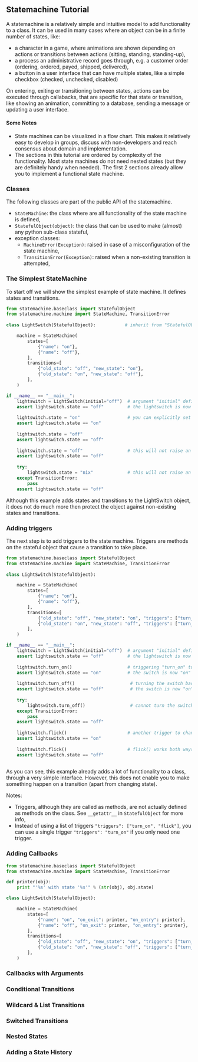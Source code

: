 ## Statemachine Tutorial

A statemachine is a relatively simple and intuitive model to add functionality to a class. It can be used in many cases where an object can be in a finite number of states, like:
* a character in a game, where animations are shown depending on actions or transitions between actions (sitting, standing, standing-up),
* a process an administrative record goes through, e.g. a customer order (ordering, ordered, payed, shipped, delivered),
* a button in a user interface that can have multiple states, like a simple checkbox (checked, unchecked, disabled)

On entering, exiting or transitioning between states, actions can be executed through callabacks, that are specific for that state or transition, like showing an animation, committing to a database, sending a message or updating a user interface.

#### Some Notes

* State machines can be visualized in a flow chart. This makes it relatively easy to develop in groups, discuss with non-developers and reach consensus about domain and implementation. 
* The sections in this tutorial are ordered by complexity of the functionality. Most state machines do not need nested states (but they are definitely handy when needed). The first 2 sections already allow you to implement a functional state machine.

### Classes

The following classes are part of the public API of the statemachine.

* `StateMachine`: the class where are all functionality of the state machine is defined,
* `StatefulObject(object)`: the class that can be used to make (almost) any python sub-class stateful,
* exception classes:
    * `MachineError(Exception)`: raised in case of a misconfiguration of the state machine,
    * `TransitionError(Exception)`: raised when a non-existing transition is attempted,

### The Simplest StateMachine

To start off we will show the simplest example of  state machine. It defines states and transitions. 
```python
from statemachine.baseclass import StatefulObject
from statemachine.machine import StateMachine, TransitionError
 
class LightSwitch(StatefulObject):           # inherit from "StatefulObject" to get stateful behaviour        

    machine = StateMachine(
        states=[
            {"name": "on"},
            {"name": "off"},
        ],
        transitions=[
            {"old_state": "off", "new_state": "on"},
            {"old_state": "on", "new_state": "off"},
        ],
    )

if __name__ == "__main__":
    lightswitch = LightSwitch(initial="off")  # argument "initial" defines the initial state
    assert lightswitch.state == "off"         # the lightswitch is now in the "off" state
        
    lightswitch.state = "on"                  # you can explicitly set the state through the "state" property
    assert lightswitch.state == "on"
    
    lightswitch.state = "off"                 
    assert lightswitch.state == "off"
    
    lightswitch.state = "off"                 # this will not raise an exception, although there is no transition from "off" to "off"
    assert lightswitch.state == "off"
    
    try:
        lightswitch.state = "nix"             # this will not raise an exception; there is no state "nix"
    except TransitionError:
        pass
    assert lightswitch.state == "off"
```
Although this example adds states and transitions to the LightSwitch object, it does not do much more then protect the object against non-existing states and transitions.

### Adding triggers

The next step is to add triggers to the state machine. Triggers are methods on the stateful object that cause a transition to take place.  
```python
from statemachine.baseclass import StatefulObject
from statemachine.machine import StateMachine, TransitionError
 
class LightSwitch(StatefulObject):

    machine = StateMachine(
        states=[
            {"name": "on"},
            {"name": "off"},
        ],
        transitions=[
            {"old_state": "off", "new_state": "on", "triggers": ["turn_on", "flick"]},  # adds tow triggers for thsi transition
            {"old_state": "on", "new_state": "off", "triggers": ["turn_off", "flick"]},
        ],
    )

if __name__ == "__main__":
    lightswitch = LightSwitch(initial="off")  # argument "initial" defines the initial state
    assert lightswitch.state == "off"         # the lightswitch is now in the "off" state
    
    lightswitch.turn_on()                     # triggering "turn_on" turns the switch on
    assert lightswitch.state == "on"          # the switch is now "on"
    
    lightswitch.turn_off()                     # turning the switch back off
    assert lightswitch.state == "off"          # the switch is now "on"
    
    try:
        lightswitch.turn_off()                 # cannot turn the switch off, it is already off (and there is no transition "off" to "off")
    except TransitionError:
        pass
    assert lightswitch.state == "off"
    
    lightswitch.flick()                       # another trigger to change state
    assert lightswitch.state == "on"  
           
    lightswitch.flick()                       # flick() works both ways
    assert lightswitch.state == "off"          
    
```
As you can see, this example already adds a lot of functionality to a class, through a very simple interface. However, this does not enable you to make something happen on a transition (apart from changing state).

Notes:
* Triggers, although they are called as methods, are not actually defined as methods on the class. See `__getattr__` in  `StatefulObject` for more info,
* Instead of using a list of triggers `"triggers": ["turn_on", "flick"]`, you can use a single trigger `"triggers": "turn_on"` if you only need one trigger.


### Adding Callbacks

```python
from statemachine.baseclass import StatefulObject
from statemachine.machine import StateMachine, TransitionError

def printer(obj):
    print "'%s' with state '%s'" % (str(obj), obj.state)

class LightSwitch(StatefulObject):

    machine = StateMachine(
        states=[
            {"name": "on", "on_exit": printer, "on_entry": printer},
            {"name": "off", "on_exit": printer, "on_entry": printer},
        ],
        transitions=[
            {"old_state": "off", "new_state": "on", "triggers": ["turn_on", "switch"]},
            {"old_state": "on", "new_state": "off", "triggers": ["turn_off", "switch"]},
        ],
    )

```

### Callbacks with Arguments

### Conditional Transitions

### Wildcard & List Transitions

### Switched Transitions

### Nested States

### Adding a State History

